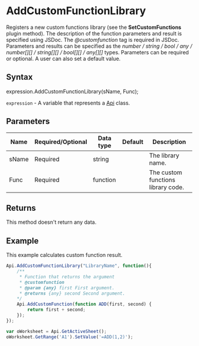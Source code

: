 # AddCustomFunctionLibrary

Registers a new custom functions library (see the **SetCustomFunctions** plugin method).
The description of the function parameters and result is specified using JSDoc. The <em>@customfunction</em> tag is required in JSDoc.
Parameters and results can be specified as the <em>number / string / bool / any / number[][] / string[][] / bool[][] / any[][]</em> types.
Parameters can be required or optional. A user can also set a default value.

## Syntax

expression.AddCustomFunctionLibrary(sName, Func);

`expression` - A variable that represents a [Api](../Api.md) class.

## Parameters

| **Name** | **Required/Optional** | **Data type** | **Default** | **Description** |
| ------------- | ------------- | ------------- | ------------- | ------------- |
| sName | Required | string |  | The library name. |
| Func | Required | function |  | The custom functions library code. |

## Returns

This method doesn't return any data.

## Example

This example calculates custom function result.

```javascript
Api.AddCustomFunctionLibrary("LibraryName", function(){
    /**
     * Function that returns the argument
     * @customfunction
     * @param {any} first First argument.
     * @returns {any} second Second argument.
    */
    Api.AddCustomFunction(function ADD(first, second) {
        return first + second;
    });
});

var oWorksheet = Api.GetActiveSheet();
oWorksheet.GetRange('A1').SetValue('=ADD(1,2)');
```
